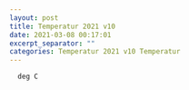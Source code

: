 ```yaml
---
layout: post
title: Temperatur 2021 v10
date: 2021-03-08 00:17:01
excerpt_separator: ""
categories: Temperatur 2021 v10 Temperatur
---
```

```
  deg C
```
